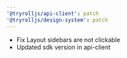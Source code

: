 ```yaml
---
'@tryrolljs/api-client': patch
'@tryrolljs/design-system': patch
---
```


- Fix Layout sidebars are not clickable
- Updated sdk version in api-client
